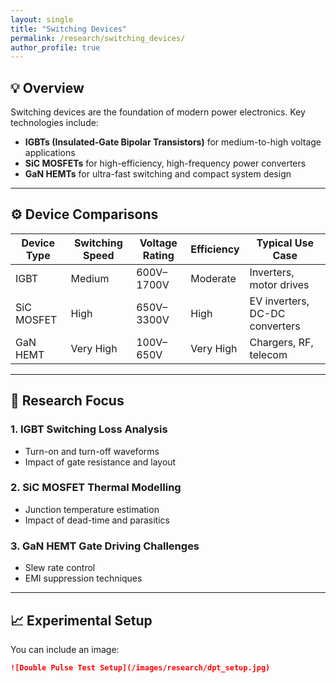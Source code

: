 ```yaml
---
layout: single
title: "Switching Devices"
permalink: /research/switching_devices/
author_profile: true
---
```


## 💡 Overview

Switching devices are the foundation of modern power electronics. Key technologies include:

- **IGBTs (Insulated-Gate Bipolar Transistors)** for medium-to-high voltage applications
- **SiC MOSFETs** for high-efficiency, high-frequency power converters
- **GaN HEMTs** for ultra-fast switching and compact system design

---

## ⚙️ Device Comparisons

| Device Type | Switching Speed | Voltage Rating | Efficiency | Typical Use Case |
|-------------|------------------|----------------|------------|------------------|
| IGBT        | Medium           | 600V–1700V     | Moderate   | Inverters, motor drives |
| SiC MOSFET  | High             | 650V–3300V     | High       | EV inverters, DC-DC converters |
| GaN HEMT    | Very High        | 100V–650V      | Very High  | Chargers, RF, telecom |

---

## 🔬 Research Focus

### 1. IGBT Switching Loss Analysis
- Turn-on and turn-off waveforms
- Impact of gate resistance and layout

### 2. SiC MOSFET Thermal Modelling
- Junction temperature estimation
- Impact of dead-time and parasitics

### 3. GaN HEMT Gate Driving Challenges
- Slew rate control
- EMI suppression techniques

---

## 📈 Experimental Setup

You can include an image:

```markdown
![Double Pulse Test Setup](/images/research/dpt_setup.jpg)
